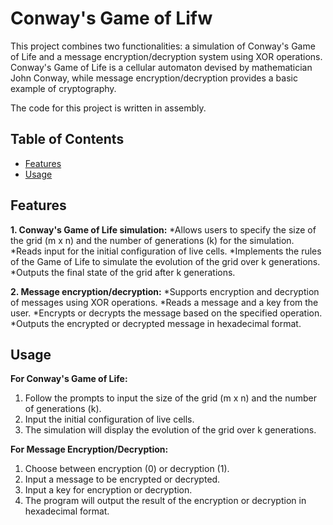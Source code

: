 # Conway's Game of Lifw

This project combines two functionalities: a simulation of Conway's Game of Life and a message encryption/decryption system using XOR operations. Conway's Game of Life is a cellular automaton devised by mathematician John Conway, while message encryption/decryption provides a basic example of cryptography.

The code for this project is written in assembly.

## Table of Contents

- [Features](#features)
- [Usage](#usage)
  
## Features

**1. Conway's Game of Life simulation:**
*Allows users to specify the size of the grid (m x n) and the number of generations (k) for the simulation.
*Reads input for the initial configuration of live cells.
*Implements the rules of the Game of Life to simulate the evolution of the grid over k generations.
*Outputs the final state of the grid after k generations.

**2. Message encryption/decryption:**
*Supports encryption and decryption of messages using XOR operations.
*Reads a message and a key from the user.
*Encrypts or decrypts the message based on the specified operation.
*Outputs the encrypted or decrypted message in hexadecimal format.



## Usage

**For Conway's Game of Life:**
  1. Follow the prompts to input the size of the grid (m x n) and the number of generations (k).
  2. Input the initial configuration of live cells.
  3. The simulation will display the evolution of the grid over k generations.

**For Message Encryption/Decryption:**
  1. Choose between encryption (0) or decryption (1).
  2. Input a message to be encrypted or decrypted.
  3. Input a key for encryption or decryption.
  4. The program will output the result of the encryption or decryption in hexadecimal format.





